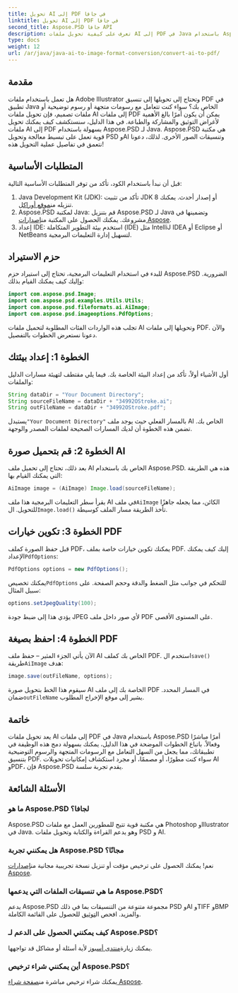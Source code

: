 ```yaml
---
title: تحويل AI إلى PDF في جافا
linktitle: تحويل AI إلى PDF في جافا
second_title: Aspose.PSD جافا API
description: تعرف على كيفية تحويل ملفات AI إلى PDF في Java باستخدام Aspose.PSD. اتبع دليلنا التفصيلي خطوة بخطوة لإدارة تحويلات ملفاتك بكفاءة.
type: docs
weight: 12
url: /ar/java/java-ai-to-image-format-conversion/convert-ai-to-pdf/
---
```

## مقدمة
هل تعمل باستخدام ملفات Adobe Illustrator وتحتاج إلى تحويلها إلى تنسيق PDF في تطبيق Java الخاص بك؟ سواء كنت تتعامل مع رسومات متجهة أو رسوم توضيحية أو ملفات تصميم، فإن تحويل ملفات AI إلى ملفات PDF يمكن أن يكون أمرًا بالغ الأهمية لأغراض التوثيق والمشاركة والطباعة. في هذا الدليل، سنستكشف كيف يمكنك تحويل ملفات AI إلى PDF بسهولة باستخدام Aspose.PSD لـ Java. Aspose.PSD هي مكتبة قوية تعمل على تبسيط معالجة وتحويل PSD وAI وتنسيقات الصور الأخرى. لذلك، دعونا نتعمق في تفاصيل عملية التحويل هذه!
## المتطلبات الأساسية
قبل أن نبدأ باستخدام الكود، تأكد من توفر المتطلبات الأساسية التالية:
1.  Java Development Kit (JDK): تأكد من تثبيت JDK 8 أو إصدار أحدث. يمكنك تنزيله من[موقع أوراكل](https://www.oracle.com/java/technologies/javase-downloads.html).
2.  Aspose.PSD لمكتبة Java: قم بتنزيل Aspose.PSD لـ Java وتضمينها في مشروعك. يمكنك الحصول على المكتبة من[إصدارات Aspose](https://releases.aspose.com/psd/java/).
3. إعداد IDE: استخدم بيئة التطوير المتكاملة (IDE) مثل IntelliJ IDEA أو Eclipse أو NetBeans لتسهيل إدارة التعليمات البرمجية.
## حزم الاستيراد
للبدء في استخدام التعليمات البرمجية، تحتاج إلى استيراد حزم Aspose.PSD الضرورية. وإليك كيف يمكنك القيام بذلك:
```java
import com.aspose.psd.Image;
import com.aspose.psd.examples.Utils.Utils;
import com.aspose.psd.fileformats.ai.AiImage;
import com.aspose.psd.imageoptions.PdfOptions;
```
تجلب هذه الواردات الفئات المطلوبة لتحميل ملفات AI وتحويلها إلى ملفات PDF. والآن دعونا نستعرض الخطوات بالتفصيل.

## الخطوة 1: إعداد بيئتك
أول الأشياء أولاً، تأكد من إعداد البيئة الخاصة بك. فيما يلي مقتطف لتهيئة مسارات الدليل والملفات:
```java
String dataDir = "Your Document Directory"; 
String sourceFileName = dataDir + "34992OStroke.ai";
String outFileName = dataDir + "34992OStroke.pdf";
```
 يستبدل`"Your Document Directory"` بالمسار الفعلي حيث يوجد ملف AI الخاص بك. تضمن هذه الخطوة أن لديك المسارات الصحيحة لملفات المصدر والوجهة.
## الخطوة 2: قم بتحميل صورة AI
بعد ذلك، تحتاج إلى تحميل ملف AI الخاص بك باستخدام Aspose.PSD. هذه هي الطريقة التي يمكنك القيام بها:
```java
AiImage image = (AiImage) Image.load(sourceFileName);
```
 يقرأ سطر التعليمات البرمجية هذا ملف AI في ملف`AiImage` الكائن، مما يجعله جاهزًا للتحويل. ال`Image.load()` تأخذ الطريقة مسار الملف كوسيطة.
## الخطوة 3: تكوين خيارات PDF
قبل حفظ الصورة كملف PDF، يمكنك تكوين خيارات خاصة بملف PDF. إليك كيف يمكنك الإعداد`PdfOptions`:
```java
PdfOptions options = new PdfOptions();
```
 يمكنك تخصيص`PdfOptions` للتحكم في جوانب مثل الضغط والدقة وحجم الصفحة. على سبيل المثال:
```java
options.setJpegQuality(100);
```
يؤدي هذا إلى ضبط جودة JPEG لأي صور داخل ملف PDF على المستوى الأقصى.
## الخطوة 4: احفظ بصيغة PDF
 الآن يأتي الجزء المثير – حفظ ملف AI الخاص بك كملف PDF. استخدم ال`save()` طريقة`AiImage` هدف:
```java
image.save(outFileName, options);
```
 سيقوم هذا الخط بتحويل صورة AI الخاصة بك إلى ملف PDF في المسار المحدد. ضمان`outFileName` يشير إلى موقع الإخراج المطلوب.

## خاتمة
يعد تحويل ملفات AI إلى ملفات PDF في Java باستخدام Aspose.PSD أمرًا مباشرًا وفعالاً. باتباع الخطوات الموضحة في هذا الدليل، يمكنك بسهولة دمج هذه الوظيفة في تطبيقاتك، مما يجعل من السهل التعامل مع الرسومات المتجهة والرسوم التوضيحية بتنسيق PDF. سواء كنت مطورًا، أو مصممًا، أو مجرد استكشاف إمكانيات تحويلات AI وPDF، فإن Aspose.PSD يقدم تجربة سلسة.
## الأسئلة الشائعة
### ما هو Aspose.PSD لجافا؟
Aspose.PSD هي مكتبة قوية تتيح للمطورين العمل مع ملفات Photoshop وIllustrator في Java. وهو يدعم القراءة والكتابة وتحويل ملفات PSD و AI.
### هل يمكنني تجربة Aspose.PSD مجانًا؟
 نعم! يمكنك الحصول على ترخيص مؤقت أو تنزيل نسخة تجريبية مجانية من[إصدارات Aspose](https://releases.aspose.com/psd/java/).
### ما هي تنسيقات الملفات التي يدعمها Aspose.PSD؟
 يدعم Aspose.PSD مجموعة متنوعة من التنسيقات بما في ذلك PSD وAI وTIFF وBMP والمزيد. افحص ال[توثيق](https://reference.aspose.com/psd/java/) للحصول على القائمة الكاملة.
### كيف يمكنني الحصول على الدعم لـ Aspose.PSD؟
 يمكنك زيارة[منتدى أسبوز](https://forum.aspose.com/c/psd/34) لأية أسئلة أو مشاكل قد تواجهها.
### أين يمكنني شراء ترخيص Aspose.PSD؟
 يمكنك شراء ترخيص مباشرة من[صفحة شراء Aspose](https://purchase.aspose.com/buy).